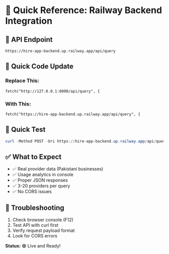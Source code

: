 # 🚀 Quick Reference: Railway Backend Integration

## 📍 API Endpoint

```
https://hire-app-backend.up.railway.app/api/query
```

## 🔧 Quick Code Update

### Replace This:

```tsx
fetch("http://127.0.0.1:8000/api/query", {
```

### With This:

```tsx
fetch("https://hire-app-backend.up.railway.app/api/query", {
```

## 🧪 Quick Test

```powershell
curl -Method POST -Uri https://hire-app-backend.up.railway.app/api/query -Headers @{'Content-Type'='application/json'} -Body '{"query":"plumber near lahore"}'
```

## ✅ What to Expect

- ✅ Real provider data (Pakistani businesses)
- ✅ Usage analytics in console
- ✅ Proper JSON responses
- ✅ 3-20 providers per query
- ✅ No CORS issues

## 🐛 Troubleshooting

1. Check browser console (F12)
2. Test API with curl first
3. Verify request payload format
4. Look for CORS errors

**Status:** 🟢 Live and Ready!
